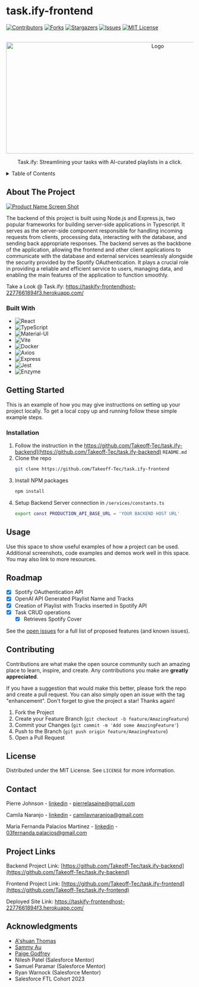 # task.ify-frontend
[![Contributors][contributors-shield]][contributors-url]
[![Forks][forks-shield]][forks-url]
[![Stargazers][stars-shield]][stars-url]
[![Issues][issues-shield]][issues-url]
[![MIT License][license-shield]][license-url]




<!-- PROJECT LOGO -->
<br />
<div align="center">
  <a href="https://github.com/Takeoff-Tec/task.ify-frontend">
    <img src="https://i.imgur.com/rMdsZcE.png" alt="Logo" width="800" height="300">
  </a>

  <p align="center">
    Task.ify: Streamlining your tasks with AI-curated playlists in a click.
    <br />
</div>



<!-- TABLE OF CONTENTS -->
<details>
  <summary>Table of Contents</summary>
  <ol>
    <li>
      <a href="#about-the-project">About The Project</a>
      <ul>
        <li><a href="#built-with">Built With</a></li>
      </ul>
    </li>
    <li>
      <a href="#getting-started">Getting Started</a>
      <ul>
        <li><a href="#installation">Installation</a></li>
      </ul>
    </li>
    <li><a href="#usage">Usage</a></li>
    <li><a href="#roadmap">Roadmap</a></li>
    <li><a href="#contributing">Contributing</a></li>
    <li><a href="#license">License</a></li>
    <li><a href="#contact">Contact</a></li>
    <li><a href="#acknowledgments">Acknowledgments</a></li>
  </ol>
</details>



<!-- ABOUT THE PROJECT -->
## About The Project

[![Product Name Screen Shot][product-screenshot]](https://example.com)


The backend of this project is built using Node.js and Express.js, two popular frameworks for building server-side applications in Typescript. It serves as the server-side component responsible for handling incoming requests from clients, processing data, interacting with the database, and sending back appropriate responses.
The backend serves as the backbone of the application, allowing the frontend and other client applications to communicate with the database and external services seamlessly alongside the security provided by the Spotify OAuthentication. It plays a crucial role in providing a reliable and efficient service to users, managing data, and enabling the main features of the application to function smoothly.

Take a Look @ Task.ify: https://taskify-frontendhost-2277661894f3.herokuapp.com/

### Built With

* ![React](https://img.shields.io/badge/React-%5E18.2.0-blue?logo=react&logoColor=white)
* ![TypeScript](https://img.shields.io/badge/TypeScript-%5E5.0.2-blue?logo=typescript&logoColor=white)
* ![Material-UI](https://img.shields.io/badge/Material--UI-%5E5.14.1-blue?logo=material-ui&logoColor=white)
* ![Vite](https://img.shields.io/badge/Vite-%5E4.4.8-blue?logo=vite&logoColor=white)
* ![Docker](https://img.shields.io/badge/Docker-%5E3.0.1-blue?logo=docker&logoColor=white)
* ![Axios](https://img.shields.io/badge/Axios-%5E1.4.0-blue?logo=axios&logoColor=white)
* ![Express](https://img.shields.io/badge/Express-%5E4.18.2-blue?logo=express&logoColor=white)
* ![Jest](https://img.shields.io/badge/Jest-%5E29.6.1-blue?logo=jest&logoColor=white)
* ![Enzyme](https://img.shields.io/badge/Enzyme-%5E3.11.0-blue?logo=enzyme&logoColor=white)





<!-- GETTING STARTED -->
## Getting Started

This is an example of how you may give instructions on setting up your project locally.
To get a local copy up and running follow these simple example steps.

### Installation

1. Follow the instruction in the https://github.com/Takeoff-Tec/task.ify-backend](https://github.com/Takeoff-Tec/task.ify-backend) `README.md`
2. Clone the repo
   ```sh
   git clone https://github.com/Takeoff-Tec/task.ify-frontend
   ```
3. Install NPM packages
   ```sh
   npm install
   ```
3. Setup Backend Server connection in `/services/constants.ts`
   ```sh
   export const PRODUCTION_API_BASE_URL = 'YOUR BACKEND HOST URL'
   ```


<!-- USAGE EXAMPLES -->
## Usage

Use this space to show useful examples of how a project can be used. Additional screenshots, code examples and demos work well in this space. You may also link to more resources.




<!-- ROADMAP -->
## Roadmap

- [x] Spotify OAuthentication API
- [x] OpenAI API Generated Playlist Name and Tracks
- [x] Creation of Playlist with Tracks inserted in Spotify API
- [x] Task CRUD operations
    - [x] Retrieves Spotify Cover

See the [open issues](https://github.com/Takeoff-Tec/task.ify-frontend/issues) for a full list of proposed features (and known issues).




<!-- CONTRIBUTING -->
## Contributing

Contributions are what make the open source community such an amazing place to learn, inspire, and create. Any contributions you make are **greatly appreciated**.

If you have a suggestion that would make this better, please fork the repo and create a pull request. You can also simply open an issue with the tag "enhancement".
Don't forget to give the project a star! Thanks again!

1. Fork the Project
2. Create your Feature Branch (`git checkout -b feature/AmazingFeature`)
3. Commit your Changes (`git commit -m 'Add some AmazingFeature'`)
4. Push to the Branch (`git push origin feature/AmazingFeature`)
5. Open a Pull Request




<!-- LICENSE -->
## License

Distributed under the MIT License. See `LICENSE` for more information.



<!-- CONTACT -->
## Contact

Pierre Johnson - [linkedin](https://www.linkedin.com/in/pierrelasaine) - pierrelasaine@gmail.com 

Camila Naranjo - [linkedin](https://www.linkedin.com/in/camilavnaranjo) - camilavnaranjoa@gmail.com 

Maria Fernanda Palacios Martinez - [linkedin](https://www.linkedin.com/in/maria-fernanda-palacios-14998518a?trk=contact-info) - 03fernanda.palacios@gmail.com

## Project Links

Backend Project Link: [https://github.com/Takeoff-Tec/task.ify-backend](https://github.com/Takeoff-Tec/task.ify-backend) 

Frontend Project Link: [https://github.com/Takeoff-Tec/task.ify-frontend](https://github.com/Takeoff-Tec/task.ify-frontend)

Deployed Site Link: https://taskify-frontendhost-2277661894f3.herokuapp.com/




<!-- ACKNOWLEDGMENTS -->
## Acknowledgments

* [A'shuan Thomas](https://github.com/lasagnamassage)
* [Sammy Au]()
* [Paige Godfrey](https://github.com/paigegodfrey)
* Nilesh Patel (Salesforce Mentor)
* Samuel Paramar (Salesforce Mentor)
* Ryan Warnock (Salesforce Mentor)
* Salesforce FTL Cohort 2023




<!-- MARKDOWN LINKS & IMAGES -->
<!-- https://www.markdownguide.org/basic-syntax/#reference-style-links -->
[contributors-shield]: https://img.shields.io/github/contributors/Takeoff-Tec/task.ify-frontend.svg?style=for-the-badge
[contributors-url]: https://github.com/Takeoff-Tec/task.ify-frontend/graphs/contributors
[forks-shield]: https://img.shields.io/github/forks/Takeoff-Tec/task.ify-frontend.svg?style=for-the-badge
[forks-url]: https://github.com/Takeoff-Tec/task.ify-frontend/network/members
[stars-shield]: https://img.shields.io/github/stars/Takeoff-Tec/task.ify-frontend.svg?style=for-the-badge
[stars-url]: https://github.com/Takeoff-Tec/task.ify-frontend/stargazers
[issues-shield]: https://img.shields.io/github/issues/Takeoff-Tec/task.ify-frontend.svg?style=for-the-badge
[issues-url]: https://github.com/Takeoff-Tec/task.ify-frontend/issues
[license-shield]: https://img.shields.io/github/license/Takeoff-Tec/task.ify-frontend.svg?style=for-the-badge
[license-url]: https://github.com/Takeoff-Tec/task.ify-frontend/blob/master/LICENSE
[linkedin-shield]: https://img.shields.io/badge/-LinkedIn-black.svg?style=for-the-badge&logo=linkedin&colorB=555

[product-screenshot]: images/screenshot.png
